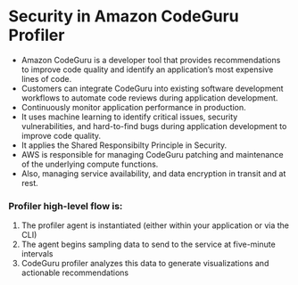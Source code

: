 
# Security in Amazon CodeGuru Profiler

- Amazon CodeGuru is a developer tool that provides recommendations to improve code quality and identify an application’s most expensive lines of code. 
- Customers can integrate CodeGuru into existing software development workflows to automate code reviews during application development. 
- Continuously monitor application performance in production. 
- It uses machine learning to identify critical issues, security vulnerabilities, and hard-to-find bugs during application development to improve code quality.
- It applies the Shared Responsibilty Principle in Security. 
- AWS is responsible for managing CodeGuru patching and maintenance of the underlying compute functions. 
- Also, managing service availability, and data encryption in transit and at rest.


### Profiler high-level flow is:
 1. The profiler agent is instantiated (either within your application or via the CLI)
 2. The agent begins sampling data to send to the service at five-minute intervals
 3. CodeGuru profiler analyzes this data to generate visualizations and actionable recommendations

